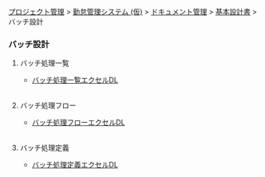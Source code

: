 [プロジェクト管理](../../../../../index.html) > [勤怠管理システム (仮)](../../../../index.html) > [ドキュメント管理](../../../index.html) > [基本設計書](../../index.html) > バッチ設計

### バッチ設計

1. バッチ処理一覧<br>
   * [バッチ処理一覧エクセルDL](./バッチ処理一覧.xlsx)<br><br>

2. バッチ処理フロー<br>
   * [バッチ処理フローエクセルDL](./バッチ処理フロー.xlsx)<br><br>

3. バッチ処理定義<br>
   * [バッチ処理定義エクセルDL](./バッチ処理定義.xlsx)<br><br>
